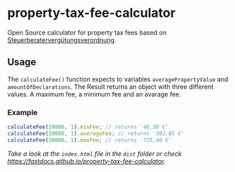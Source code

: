 # property-tax-fee-calculator

Open Source calculator for property tax fees based on [Steuerberatervergütungsverordnung](https://www.gesetze-im-internet.de/stbgebv/BJNR014420981.html).

## Usage

The `calculateFee()` function expects to variables `averagePropertyValue` and `amountOfDeclarations`. The Result returns an object with three different values. A maximum fee, a minimum fee and an avarage fee.

### Example

```js
calculateFee(10000, 1).minFee; // returns '40,30 €'
calculateFee(10000, 1).averageFee; // returns '382,85 €'
calculateFee(10000, 1).maxFee; // returns '725,40 €'
```

_Take a look at the `index.html` file in the `dist` folder or check https://fastdocs.github.io/property-tax-fee-calculator._
